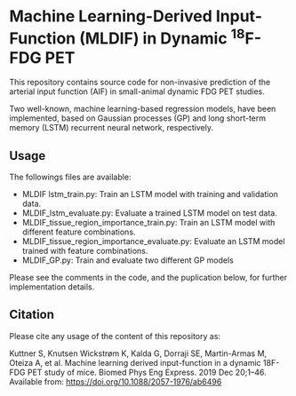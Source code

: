 # Machine Learning-Derived Input-Function (MLDIF) in Dynamic <sup>18</sup>F-FDG PET
This repository contains source code for non-invasive prediction of the arterial input function (AIF) in small-animal dynamic FDG PET studies.

Two well-known, machine learning-based regression models, have been implemented, based on Gaussian processes (GP) and long short-term memory (LSTM) recurrent neural network, respectively.

## Usage
The followings files are available:
- MLDIF lstm_train.py:     Train an LSTM model with training and validation data. 
- MLDIF_lstm_evaluate.py:  Evaluate a trained LSTM model on test data.           
- MLDIF_tissue_region_importance_train.py:    Train an LSTM model with different feature combinations.
- MLDIF_tissue_region_importance_evaluate.py:  Evaluate an LSTM model trained with feature combinations.
- MLDIF_GP.py: Train and evaluate two different GP models

Please see the comments in the code, and the puplication below, for further implementation details.

## Citation
Please cite any usage of the content of this repository as:

Kuttner S, Knutsen Wickstrøm K, Kalda G, Dorraji SE, Martin-Armas M, Oteiza A, et al. Machine learning derived input-function in a dynamic 18F-FDG PET study of mice. Biomed Phys Eng Express. 2019 Dec 20;1–46. Available from: https://doi.org/10.1088/2057-1976/ab6496
